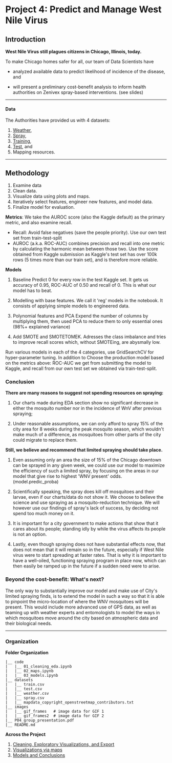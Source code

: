# Project 4: Predict and Manage West Nile Virus


## Introduction

**West Nile Virus still plagues citizens in Chicago, Illinois, today.**

To make Chicago homes safer for all, our team of Data Scientists have 

- analyzed available data to predict likelihood of incidence of the disease, and 

- will present a preliminary cost-benefit analysis to inform health authorities on Zenivex spray-based interventions. (see slides)
---

#### Data
The Authorities have provided us with 4 datasets:
1. [Weather]('./datasets/weather.csv'),
2. [Spray]('./datasets/spray.csv'),
3. [Training]('./datasets/train.csv'),
4. [Test]('./datasets/test.csv'), and
5. Mapping resources.
---

## Methodology

1. Examine data
1. Clean data.
3. Visualize data using plots and maps.
4. Iteratively select features, engineer new features, and model data.
5. Finalize model for evaluation.

**Metrics**: We take the AUROC score (also the Kaggle default) as the primary metric, and also examine recall.

- Recall: Avoid false negatives (save the people priority). Use our own test set from train-test-split
- AUROC (a.k.a. ROC-AUC) combines precision and recall into one metric by calculating the harmonic mean between those two. Use the score obtained from Kaggle submission as Kaggle's test set has over 100k rows (5 times more than our train set), and is therefore more reliable.

**Models**

1. Baseline
Predict 0 for every row in the test Kaggle set. It gets us accuracy of 0.95, ROC-AUC of 0.50 and recall of 0. This is what our model has to beat.

2. Modelling with base features.
We call it 'reg' models in the notebook. It consists of applying simple models to engineered data.

3. Polynomial features and PCA
Expend the number of columns by multiplying them, then used PCA to reduce them to only essential ones (98%+ explained variance)

4. Add SMOTE and SMOTETOMEK.
Adresses the class imbalance and tries to improve recall scores which, without SMOTEing, are abysmally low.


Run various models in each of the 4 categories, use GridSearchCV for hyper-parameter tuning. In addition to 
Choose the production model based on the metrics above: ROC-AUC we get from submitting the model to Kaggle, and recall from our own test set we obtained via train-test-split.

### Conclusion

**There are many reasons to suggest not spending resources on spraying:**

1. Our charts made during EDA section show no significant decrease in either the mosquito number nor in the incidence of WnV after previous spraying;

2. Under reasonable assumptions, we can only afford to spray 15% of the city area for 8 weeks during the peak mosquito season, which wouldn't make much of a difference, as mosquitoes from other parts of the city could migrate to replace them.

**Still, we believe and recommend that limited spraying should take place.**

1. Even assuming only an area the size of 15% of the Chicago downtown can be sprayed in any given week, we could use our model to maximize the efficiency of such a limited spray, by focusing on the areas in our model that give rise to highest 'WNV present' odds. (model.predic_proba)

2. Scientifically speaking, the spray does kill off mosquitoes and their larvae, even if our charts/data do not show it. We choose to believe the science and use spraying as a mosquito-reduction technique. We will however use our findings of spray's lack of success, by deciding not spend too much money on it.

3. It is important for a city government to make actions that show that it cares about its people; standing idly by while the virus affects its people is not an option.

4. Lastly, even though spraying does not have substantial effects now, that does not mean that it will remain so in the future, especially if West Nile virus were to start spreading at faster rates. That is why it is important to have a well-oiled, functioning spraying program in place now, which can then easily be ramped up in the future if a sudden need were to arise.

### Beyond the cost-benefit: What's next?

The only way to substantially improve our model and make use of City's limited spraying finds, is to extend the model in such a way so that it is able to pinpoint the micro-location of where the WNV mosquitoes will be present. This would include more advanced use of GPS data, as well as teaming up with weather experts and entomologists to model the ways in which mosquitoes move around the city based on atmospheric data and their biological needs. 

---

### Organization

**Folder Organization**
```
|__ code
|   |__ 01_cleaning_eda.ipynb
|   |__ 02_maps.ipynb  
|   |__ 03_models.ipynb
|__ datasets
|   |__ train.csv
|   |__ test.csv   
|   |__ weather.csv
|   |__ spray.csv
|   |__ mapdata_copyright_openstreetmap_contributors.txt
|__ images
|   |__ gif_frames   # image data for GIF 1
|   |__ gif_frames2  # image data for GIF 2
|__ P04_group_presentation.pdf
|__ README.md
```

**Across the Project**
1. [Cleaning, Exploratory Visualizations, and Export](./code/01_cleaning_eda.ipynb)
2. [Visualizations via maps](./code/02_maps.ipynb)
3. [Models and Conclusions](./code/03_models.ipynb)